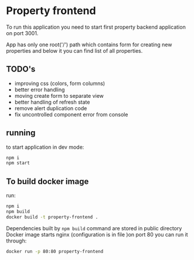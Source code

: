 # Property frontend

To run this application you need to start first property backend application on port 3001.

App has only one root('/') path  which contains form for creating new properties and below it you can find list of all properties.

## TODO's

- improving css (colors, form columns)
- better error handling
- moving create form to separate view
- better handling of refresh state
- remove alert duplication code
- fix uncontrolled component error from console

## running

to start application in dev mode:

```bash
npm i
npm start
```

## To build docker image

run:

```bash
npm i
npm build
docker build -t property-frontend .
```

Dependencies built by `npm build` command are stored in public directory
Docker image starts nginx (configuration is in file )on port 80 you can run it through:

```bash
docker run -p 80:80 property-frontend
```